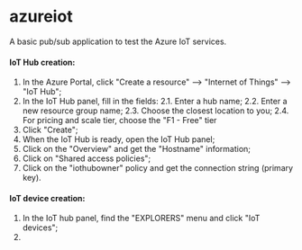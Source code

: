 # azureiot
A basic pub/sub application to test the Azure IoT services.

#### IoT Hub creation:

  1. In the Azure Portal, click "Create a resource" --> "Internet of Things" --> "IoT Hub";
  2. In the IoT Hub panel, fill in the fields:
    2.1. Enter a hub name;
    2.2. Enter a new resource group name;
    2.3. Choose the closest location to you;
    2.4. For pricing and scale tier, choose the "F1 - Free" tier
  3. Click "Create";
  4. When the IoT Hub is ready, open the IoT Hub panel;
  5. Click on the "Overview" and get the "Hostname" information;
  6. Click on "Shared access policies";
  7. Click on the "iothubowner" policy and get the connection string (primary key).

#### IoT device creation:

  1. In the IoT hub panel, find the "EXPLORERS" menu and click "IoT devices";
  2. 

